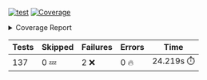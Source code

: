 [![test](https://github.com/rcmdnk/homebrew-file/actions/workflows/test.yml/badge.svg)](https://github.com/rcmdnk/homebrew-file/actions/workflows/test.yml)
<a href="https://github.com/rcmdnk/homebrew-file/blob/undefined/README.md"><img alt="Coverage" src="https://img.shields.io/badge/Coverage-52%25-orange.svg" /></a><details><summary>Coverage Report </summary><table><tr><th>File</th><th>Stmts</th><th>Miss</th><th>Cover</th><th>Missing</th></tr><tbody><tr><td colspan="5"><b>bin</b></td></tr><tr><td>&nbsp; &nbsp;<a href="https://github.com/rcmdnk/homebrew-file/blob/undefined/bin/brew-file">brew-file</a></td><td>1941</td><td>930</td><td>52%</td><td><a href="https://github.com/rcmdnk/homebrew-file/blob/undefined/bin/brew-file#L45-L60">45&ndash;60</a>, <a href="https://github.com/rcmdnk/homebrew-file/blob/undefined/bin/brew-file#L65-L67">65&ndash;67</a>, <a href="https://github.com/rcmdnk/homebrew-file/blob/undefined/bin/brew-file#L463">463</a>, <a href="https://github.com/rcmdnk/homebrew-file/blob/undefined/bin/brew-file#L465">465</a>, <a href="https://github.com/rcmdnk/homebrew-file/blob/undefined/bin/brew-file#L467">467</a>, <a href="https://github.com/rcmdnk/homebrew-file/blob/undefined/bin/brew-file#L484-L488">484&ndash;488</a>, <a href="https://github.com/rcmdnk/homebrew-file/blob/undefined/bin/brew-file#L501-L506">501&ndash;506</a>, <a href="https://github.com/rcmdnk/homebrew-file/blob/undefined/bin/brew-file#L516">516</a>, <a href="https://github.com/rcmdnk/homebrew-file/blob/undefined/bin/brew-file#L531">531</a>, <a href="https://github.com/rcmdnk/homebrew-file/blob/undefined/bin/brew-file#L535-L539">535&ndash;539</a>, <a href="https://github.com/rcmdnk/homebrew-file/blob/undefined/bin/brew-file#L557-L571">557&ndash;571</a>, <a href="https://github.com/rcmdnk/homebrew-file/blob/undefined/bin/brew-file#L614-L618">614&ndash;618</a>, <a href="https://github.com/rcmdnk/homebrew-file/blob/undefined/bin/brew-file#L622">622</a>, <a href="https://github.com/rcmdnk/homebrew-file/blob/undefined/bin/brew-file#L649-L658">649&ndash;658</a>, <a href="https://github.com/rcmdnk/homebrew-file/blob/undefined/bin/brew-file#L680">680</a>, <a href="https://github.com/rcmdnk/homebrew-file/blob/undefined/bin/brew-file#L683-L686">683&ndash;686</a>, <a href="https://github.com/rcmdnk/homebrew-file/blob/undefined/bin/brew-file#L731-L738">731&ndash;738</a>, <a href="https://github.com/rcmdnk/homebrew-file/blob/undefined/bin/brew-file#L741-L765">741&ndash;765</a>, <a href="https://github.com/rcmdnk/homebrew-file/blob/undefined/bin/brew-file#L778-L793">778&ndash;793</a>, <a href="https://github.com/rcmdnk/homebrew-file/blob/undefined/bin/brew-file#L817">817</a>, <a href="https://github.com/rcmdnk/homebrew-file/blob/undefined/bin/brew-file#L828-L829">828&ndash;829</a>, <a href="https://github.com/rcmdnk/homebrew-file/blob/undefined/bin/brew-file#L837">837</a>, <a href="https://github.com/rcmdnk/homebrew-file/blob/undefined/bin/brew-file#L850-L855">850&ndash;855</a>, <a href="https://github.com/rcmdnk/homebrew-file/blob/undefined/bin/brew-file#L865-L868">865&ndash;868</a>, <a href="https://github.com/rcmdnk/homebrew-file/blob/undefined/bin/brew-file#L910">910</a>, <a href="https://github.com/rcmdnk/homebrew-file/blob/undefined/bin/brew-file#L975">975</a>, <a href="https://github.com/rcmdnk/homebrew-file/blob/undefined/bin/brew-file#L1026">1026</a>, <a href="https://github.com/rcmdnk/homebrew-file/blob/undefined/bin/brew-file#L1093-L1096">1093&ndash;1096</a>, <a href="https://github.com/rcmdnk/homebrew-file/blob/undefined/bin/brew-file#L1102">1102</a>, <a href="https://github.com/rcmdnk/homebrew-file/blob/undefined/bin/brew-file#L1108">1108</a>, <a href="https://github.com/rcmdnk/homebrew-file/blob/undefined/bin/brew-file#L1112">1112</a>, <a href="https://github.com/rcmdnk/homebrew-file/blob/undefined/bin/brew-file#L1119">1119</a>, <a href="https://github.com/rcmdnk/homebrew-file/blob/undefined/bin/brew-file#L1127">1127</a>, <a href="https://github.com/rcmdnk/homebrew-file/blob/undefined/bin/brew-file#L1129">1129</a>, <a href="https://github.com/rcmdnk/homebrew-file/blob/undefined/bin/brew-file#L1160">1160</a>, <a href="https://github.com/rcmdnk/homebrew-file/blob/undefined/bin/brew-file#L1165-L1168">1165&ndash;1168</a>, <a href="https://github.com/rcmdnk/homebrew-file/blob/undefined/bin/brew-file#L1170-L1173">1170&ndash;1173</a>, <a href="https://github.com/rcmdnk/homebrew-file/blob/undefined/bin/brew-file#L1202-L1212">1202&ndash;1212</a>, <a href="https://github.com/rcmdnk/homebrew-file/blob/undefined/bin/brew-file#L1215-L1218">1215&ndash;1218</a>, <a href="https://github.com/rcmdnk/homebrew-file/blob/undefined/bin/brew-file#L1221-L1225">1221&ndash;1225</a>, <a href="https://github.com/rcmdnk/homebrew-file/blob/undefined/bin/brew-file#L1231">1231</a>, <a href="https://github.com/rcmdnk/homebrew-file/blob/undefined/bin/brew-file#L1237">1237</a>, <a href="https://github.com/rcmdnk/homebrew-file/blob/undefined/bin/brew-file#L1243-L1248">1243&ndash;1248</a>, <a href="https://github.com/rcmdnk/homebrew-file/blob/undefined/bin/brew-file#L1259-L1281">1259&ndash;1281</a>, <a href="https://github.com/rcmdnk/homebrew-file/blob/undefined/bin/brew-file#L1285">1285</a>, <a href="https://github.com/rcmdnk/homebrew-file/blob/undefined/bin/brew-file#L1288">1288</a>, <a href="https://github.com/rcmdnk/homebrew-file/blob/undefined/bin/brew-file#L1292">1292</a>, <a href="https://github.com/rcmdnk/homebrew-file/blob/undefined/bin/brew-file#L1299-L1328">1299&ndash;1328</a>, <a href="https://github.com/rcmdnk/homebrew-file/blob/undefined/bin/brew-file#L1331-L1354">1331&ndash;1354</a>, <a href="https://github.com/rcmdnk/homebrew-file/blob/undefined/bin/brew-file#L1359-L1363">1359&ndash;1363</a>, <a href="https://github.com/rcmdnk/homebrew-file/blob/undefined/bin/brew-file#L1369-L1374">1369&ndash;1374</a>, <a href="https://github.com/rcmdnk/homebrew-file/blob/undefined/bin/brew-file#L1382-L1426">1382&ndash;1426</a>, <a href="https://github.com/rcmdnk/homebrew-file/blob/undefined/bin/brew-file#L1429-L1460">1429&ndash;1460</a>, <a href="https://github.com/rcmdnk/homebrew-file/blob/undefined/bin/brew-file#L1465-L1496">1465&ndash;1496</a>, <a href="https://github.com/rcmdnk/homebrew-file/blob/undefined/bin/brew-file#L1499-L1581">1499&ndash;1581</a>, <a href="https://github.com/rcmdnk/homebrew-file/blob/undefined/bin/brew-file#L1584-L1592">1584&ndash;1592</a>, <a href="https://github.com/rcmdnk/homebrew-file/blob/undefined/bin/brew-file#L1605">1605</a>, <a href="https://github.com/rcmdnk/homebrew-file/blob/undefined/bin/brew-file#L1610">1610</a>, <a href="https://github.com/rcmdnk/homebrew-file/blob/undefined/bin/brew-file#L1615-L1654">1615&ndash;1654</a>, <a href="https://github.com/rcmdnk/homebrew-file/blob/undefined/bin/brew-file#L1659">1659</a>, <a href="https://github.com/rcmdnk/homebrew-file/blob/undefined/bin/brew-file#L1662">1662</a>, <a href="https://github.com/rcmdnk/homebrew-file/blob/undefined/bin/brew-file#L1679-L1681">1679&ndash;1681</a>, <a href="https://github.com/rcmdnk/homebrew-file/blob/undefined/bin/brew-file#L1684-L1693">1684&ndash;1693</a>, <a href="https://github.com/rcmdnk/homebrew-file/blob/undefined/bin/brew-file#L1701-L1705">1701&ndash;1705</a>, <a href="https://github.com/rcmdnk/homebrew-file/blob/undefined/bin/brew-file#L1720">1720</a>, <a href="https://github.com/rcmdnk/homebrew-file/blob/undefined/bin/brew-file#L1732-L1771">1732&ndash;1771</a>, <a href="https://github.com/rcmdnk/homebrew-file/blob/undefined/bin/brew-file#L1790-L1807">1790&ndash;1807</a>, <a href="https://github.com/rcmdnk/homebrew-file/blob/undefined/bin/brew-file#L1827">1827</a>, <a href="https://github.com/rcmdnk/homebrew-file/blob/undefined/bin/brew-file#L1834-L1907">1834&ndash;1907</a>, <a href="https://github.com/rcmdnk/homebrew-file/blob/undefined/bin/brew-file#L1914-L1940">1914&ndash;1940</a>, <a href="https://github.com/rcmdnk/homebrew-file/blob/undefined/bin/brew-file#L1943-L1950">1943&ndash;1950</a>, <a href="https://github.com/rcmdnk/homebrew-file/blob/undefined/bin/brew-file#L1954-L1955">1954&ndash;1955</a>, <a href="https://github.com/rcmdnk/homebrew-file/blob/undefined/bin/brew-file#L1960-L2004">1960&ndash;2004</a>, <a href="https://github.com/rcmdnk/homebrew-file/blob/undefined/bin/brew-file#L2008-L2044">2008&ndash;2044</a>, <a href="https://github.com/rcmdnk/homebrew-file/blob/undefined/bin/brew-file#L2047-L2052">2047&ndash;2052</a>, <a href="https://github.com/rcmdnk/homebrew-file/blob/undefined/bin/brew-file#L2061-L2064">2061&ndash;2064</a>, <a href="https://github.com/rcmdnk/homebrew-file/blob/undefined/bin/brew-file#L2072-L2080">2072&ndash;2080</a>, <a href="https://github.com/rcmdnk/homebrew-file/blob/undefined/bin/brew-file#L2084-L2086">2084&ndash;2086</a>, <a href="https://github.com/rcmdnk/homebrew-file/blob/undefined/bin/brew-file#L2090">2090</a>, <a href="https://github.com/rcmdnk/homebrew-file/blob/undefined/bin/brew-file#L2094-L2102">2094&ndash;2102</a>, <a href="https://github.com/rcmdnk/homebrew-file/blob/undefined/bin/brew-file#L2112-L2280">2112&ndash;2280</a>, <a href="https://github.com/rcmdnk/homebrew-file/blob/undefined/bin/brew-file#L2286-L2436">2286&ndash;2436</a>, <a href="https://github.com/rcmdnk/homebrew-file/blob/undefined/bin/brew-file#L2456">2456</a>, <a href="https://github.com/rcmdnk/homebrew-file/blob/undefined/bin/brew-file#L2458-L2462">2458&ndash;2462</a>, <a href="https://github.com/rcmdnk/homebrew-file/blob/undefined/bin/brew-file#L2474">2474</a>, <a href="https://github.com/rcmdnk/homebrew-file/blob/undefined/bin/brew-file#L2478-L2481">2478&ndash;2481</a>, <a href="https://github.com/rcmdnk/homebrew-file/blob/undefined/bin/brew-file#L2488">2488</a>, <a href="https://github.com/rcmdnk/homebrew-file/blob/undefined/bin/brew-file#L2506-L2531">2506&ndash;2531</a>, <a href="https://github.com/rcmdnk/homebrew-file/blob/undefined/bin/brew-file#L2537">2537</a>, <a href="https://github.com/rcmdnk/homebrew-file/blob/undefined/bin/brew-file#L2544-L2552">2544&ndash;2552</a>, <a href="https://github.com/rcmdnk/homebrew-file/blob/undefined/bin/brew-file#L2620">2620</a>, <a href="https://github.com/rcmdnk/homebrew-file/blob/undefined/bin/brew-file#L2640">2640</a>, <a href="https://github.com/rcmdnk/homebrew-file/blob/undefined/bin/brew-file#L2669">2669</a>, <a href="https://github.com/rcmdnk/homebrew-file/blob/undefined/bin/brew-file#L2698-L2710">2698&ndash;2710</a>, <a href="https://github.com/rcmdnk/homebrew-file/blob/undefined/bin/brew-file#L2739">2739</a>, <a href="https://github.com/rcmdnk/homebrew-file/blob/undefined/bin/brew-file#L2743">2743</a>, <a href="https://github.com/rcmdnk/homebrew-file/blob/undefined/bin/brew-file#L2746-L2748">2746&ndash;2748</a>, <a href="https://github.com/rcmdnk/homebrew-file/blob/undefined/bin/brew-file#L2753-L2754">2753&ndash;2754</a>, <a href="https://github.com/rcmdnk/homebrew-file/blob/undefined/bin/brew-file#L2769-L2771">2769&ndash;2771</a>, <a href="https://github.com/rcmdnk/homebrew-file/blob/undefined/bin/brew-file#L2800">2800</a>, <a href="https://github.com/rcmdnk/homebrew-file/blob/undefined/bin/brew-file#L2868-L2886">2868&ndash;2886</a>, <a href="https://github.com/rcmdnk/homebrew-file/blob/undefined/bin/brew-file#L2911-L2921">2911&ndash;2921</a>, <a href="https://github.com/rcmdnk/homebrew-file/blob/undefined/bin/brew-file#L2925-L2935">2925&ndash;2935</a>, <a href="https://github.com/rcmdnk/homebrew-file/blob/undefined/bin/brew-file#L2938-L2960">2938&ndash;2960</a>, <a href="https://github.com/rcmdnk/homebrew-file/blob/undefined/bin/brew-file#L2963-L2979">2963&ndash;2979</a>, <a href="https://github.com/rcmdnk/homebrew-file/blob/undefined/bin/brew-file#L3006-L3013">3006&ndash;3013</a>, <a href="https://github.com/rcmdnk/homebrew-file/blob/undefined/bin/brew-file#L3024-L3031">3024&ndash;3031</a>, <a href="https://github.com/rcmdnk/homebrew-file/blob/undefined/bin/brew-file#L3044-L3068">3044&ndash;3068</a>, <a href="https://github.com/rcmdnk/homebrew-file/blob/undefined/bin/brew-file#L3140-L3142">3140&ndash;3142</a>, <a href="https://github.com/rcmdnk/homebrew-file/blob/undefined/bin/brew-file#L3156">3156</a>, <a href="https://github.com/rcmdnk/homebrew-file/blob/undefined/bin/brew-file#L3162">3162</a>, <a href="https://github.com/rcmdnk/homebrew-file/blob/undefined/bin/brew-file#L3166">3166</a>, <a href="https://github.com/rcmdnk/homebrew-file/blob/undefined/bin/brew-file#L3173-L3772">3173&ndash;3772</a>, <a href="https://github.com/rcmdnk/homebrew-file/blob/undefined/bin/brew-file#L3776">3776</a></td></tr><tr><td><b>TOTAL</b></td><td><b>1941</b></td><td><b>930</b></td><td><b>52%</b></td><td>&nbsp;</td></tr></tbody></table></details>

| Tests | Skipped | Failures | Errors | Time |
| ----- | ------- | -------- | -------- | ------------------ |
| 137 | 0 :zzz: | 2 :x: | 0 :fire: | 24.219s :stopwatch: |

